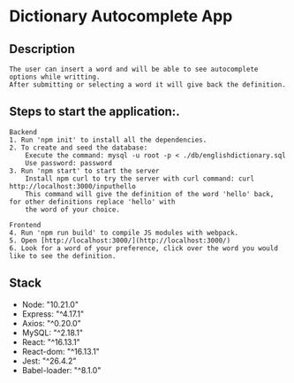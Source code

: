 # Dictionary Autocomplete App
## Description
    The user can insert a word and will be able to see autocomplete options while writting.
    After submitting or selecting a word it will give back the definition.

## Steps to start the application:.

    Backend
    1. Run 'npm init' to install all the dependencies.
    2. To create and seed the database: 
        Execute the command: mysql -u root -p < ./db/englishdictionary.sql
        Use password: password
    3. Run 'npm start' to start the server
        Install npm curl to try the server with curl command: curl http://localhost:3000/inputhello
        This command will give the definition of the word 'hello' back, for other definitions replace 'hello' with
        the word of your choice.

    Frontend
    4. Run 'npm run build' to compile JS modules with webpack.
    5. Open [http://localhost:3000/](http://localhost:3000/)
    6. Look for a word of your preference, click over the word you would like to see the definition. 

## Stack
 * Node: "10.21.0"
 * Express: "^4.17.1"
 * Axios: "^0.20.0"
 * MySQL: "^2.18.1"
 * React: "^16.13.1"
 * React-dom: "^16.13.1"
 * Jest: "^26.4.2"
 * Babel-loader: "^8.1.0"

